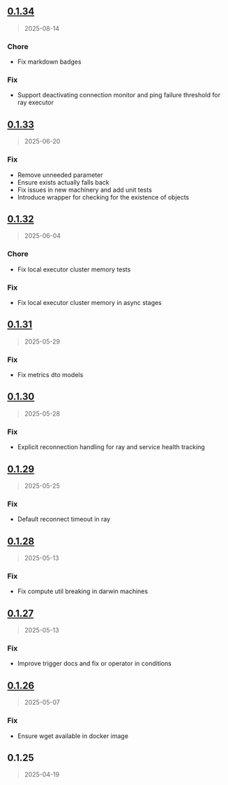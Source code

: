 
<a name="0.1.34"></a>
## [0.1.34](https://gitlab.com/emergentmethods/flowdapt/compare/0.1.33...0.1.34)

> 2025-08-14

### Chore

* Fix markdown badges

### Fix

* Support deactivating connection monitor and ping failure threshold for ray executor


<a name="0.1.33"></a>
## [0.1.33](https://gitlab.com/emergentmethods/flowdapt/compare/0.1.32...0.1.33)

> 2025-06-20

### Fix

* Remove unneeded parameter
* Ensure exists actually falls back
* Fix issues in new machinery and add unit tests
* Introduce  wrapper for checking for the existence of objects


<a name="0.1.32"></a>
## [0.1.32](https://gitlab.com/emergentmethods/flowdapt/compare/0.1.31...0.1.32)

> 2025-06-04

### Chore

* Fix local executor cluster memory tests

### Fix

* Fix local executor cluster memory in async stages


<a name="0.1.31"></a>
## [0.1.31](https://gitlab.com/emergentmethods/flowdapt/compare/0.1.30...0.1.31)

> 2025-05-29

### Fix

* Fix metrics dto models


<a name="0.1.30"></a>
## [0.1.30](https://gitlab.com/emergentmethods/flowdapt/compare/0.1.29...0.1.30)

> 2025-05-28

### Fix

* Explicit reconnection handling for ray and service health tracking


<a name="0.1.29"></a>
## [0.1.29](https://gitlab.com/emergentmethods/flowdapt/compare/0.1.28...0.1.29)

> 2025-05-25

### Fix

* Default reconnect timeout in ray


<a name="0.1.28"></a>
## [0.1.28](https://gitlab.com/emergentmethods/flowdapt/compare/0.1.27...0.1.28)

> 2025-05-13

### Fix

* Fix compute util breaking in darwin machines


<a name="0.1.27"></a>
## [0.1.27](https://gitlab.com/emergentmethods/flowdapt/compare/0.1.26...0.1.27)

> 2025-05-13

### Fix

* Improve trigger docs and fix or operator in conditions


<a name="0.1.26"></a>
## [0.1.26](https://gitlab.com/emergentmethods/flowdapt/compare/0.1.25...0.1.26)

> 2025-05-07

### Fix

* Ensure wget available in docker image


<a name="0.1.25"></a>
## 0.1.25

> 2025-04-19

